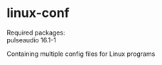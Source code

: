 # linux-conf
Required packages:  
pulseaudio 16.1-1  

Containing multiple config files for Linux programs
